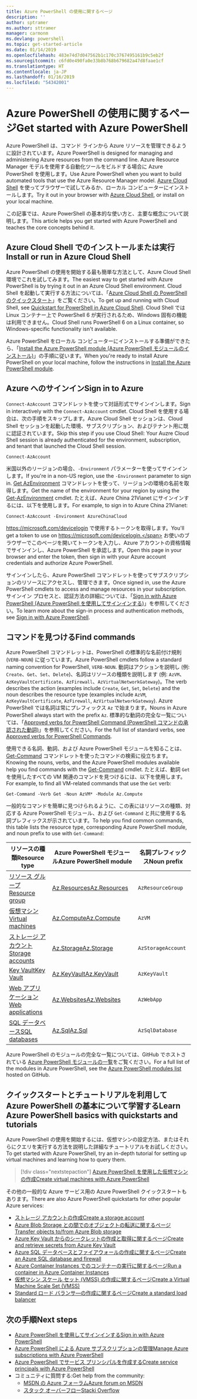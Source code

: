 ```yaml
---
title: Azure PowerShell の使用に関するページ
description: ''
author: sptramer
ms.author: sttramer
manager: carmonm
ms.devlang: powershell
ms.topic: get-started-article
ms.date: 01/14/2019
ms.openlocfilehash: 483e74d7d047562b1c170c3767495161b9c5eb2f
ms.sourcegitcommit: c6fd0e490fa0e33b8b768b679682a47d8faae1cf
ms.translationtype: HT
ms.contentlocale: ja-JP
ms.lasthandoff: 01/16/2019
ms.locfileid: "54342001"
---
```

# <a name="get-started-with-azure-powershell"></a><span data-ttu-id="737ff-102">Azure PowerShell の使用に関するページ</span><span class="sxs-lookup"><span data-stu-id="737ff-102">Get started with Azure PowerShell</span></span>

<span data-ttu-id="737ff-103">Azure PowerShell は、コマンド ラインから Azure リソースを管理できるように設計されています。</span><span class="sxs-lookup"><span data-stu-id="737ff-103">Azure PowerShell is designed for managing and administering Azure resources from the command line.</span></span> <span data-ttu-id="737ff-104">Azure Resource Manager モデルを使用する自動化ツールをビルドする場合に Azure PowerShell を使用します。</span><span class="sxs-lookup"><span data-stu-id="737ff-104">Use Azure PowerShell when you want to build automated tools that use the Azure Resource Manager model.</span></span>
<span data-ttu-id="737ff-105">[Azure Cloud Shell](/azure/cloud-shell/overview) を使ってブラウザーで試してみるか、ローカル コンピューターにインストールします。</span><span class="sxs-lookup"><span data-stu-id="737ff-105">Try it out in your browser with [Azure Cloud Shell](/azure/cloud-shell/overview), or install on your local machine.</span></span>

<span data-ttu-id="737ff-106">この記事では、Azure PowerShell の基本的な使い方と、主要な概念について説明します。</span><span class="sxs-lookup"><span data-stu-id="737ff-106">This article helps you get started with Azure PowerShell and teaches the core concepts behind it.</span></span>

## <a name="install-or-run-in-azure-cloud-shell"></a><span data-ttu-id="737ff-107">Azure Cloud Shell でのインストールまたは実行</span><span class="sxs-lookup"><span data-stu-id="737ff-107">Install or run in Azure Cloud Shell</span></span>

<span data-ttu-id="737ff-108">Azure PowerShell の使用を開始する最も簡単な方法として、Azure Cloud Shell 環境でこれを試してみます。</span><span class="sxs-lookup"><span data-stu-id="737ff-108">The easiest way to get started with Azure PowerShell is by trying it out in an Azure Cloud Shell environment.</span></span>
<span data-ttu-id="737ff-109">Cloud Shell を起動して実行する方法については、「[Azure Cloud Shell の PowerShell のクイックスタート](/azure/cloud-shell/quickstart-powershell)」をご覧ください。</span><span class="sxs-lookup"><span data-stu-id="737ff-109">To get up and running with Cloud Shell, see [Quickstart for PowerShell in Azure Cloud Shell](/azure/cloud-shell/quickstart-powershell).</span></span>
<span data-ttu-id="737ff-110">Cloud Shell では Linux コンテナー上で PowerShell 6 が実行されるため、Windows 固有の機能は利用できません。</span><span class="sxs-lookup"><span data-stu-id="737ff-110">Cloud Shell runs PowerShell 6 on a Linux container, so Windows-specific functionality isn't available.</span></span>

<span data-ttu-id="737ff-111">Azure PowerShell をローカル コンピューターにインストールする準備ができたら、「[Install the Azure PowerShell module (Azure PowerShell モジュールのインストール)](install-az-ps.md)」の手順に従います。</span><span class="sxs-lookup"><span data-stu-id="737ff-111">When you're ready to install Azure PowerShell on your local machine, follow the instructions in [Install the Azure PowerShell module](install-az-ps.md).</span></span>

## <a name="sign-in-to-azure"></a><span data-ttu-id="737ff-112">Azure へのサインイン</span><span class="sxs-lookup"><span data-stu-id="737ff-112">Sign in to Azure</span></span>

<span data-ttu-id="737ff-113">`Connect-AzAccount` コマンドレットを使って対話形式でサインインします。</span><span class="sxs-lookup"><span data-stu-id="737ff-113">Sign in interactively with the `Connect-AzAccount` cmdlet.</span></span> <span data-ttu-id="737ff-114">Cloud Shell を使用する場合は、次の手順をスキップします。Azure Cloud Shell セッションは、Cloud Shell セッションを起動した環境、サブスクリプション、およびテナント用に既に認証されています。</span><span class="sxs-lookup"><span data-stu-id="737ff-114">Skip this step if you use Cloud Shell: Your Auzre Cloud Shell session is already authenticated for the environment, subscription, and tenant that launched the Cloud Shell session.</span></span>

```azurepowershell-interactive
Connect-AzAccount
```

<span data-ttu-id="737ff-115">米国以外のリージョンの場合、`-Environment` パラメーターを使ってサインインします。</span><span class="sxs-lookup"><span data-stu-id="737ff-115">If you're in a non-US region, use the `-Environment` parameter to sign in.</span></span> <span data-ttu-id="737ff-116">[Get AzEnvironment](/powershell/module/Az.Accounts/Get-AzEnvironment) コマンドレットを使って、リージョンの環境の名前を取得します。</span><span class="sxs-lookup"><span data-stu-id="737ff-116">Get the name of the environment for your region by using the [Get-AzEnvironment](/powershell/module/Az.Accounts/Get-AzEnvironment) cmdlet.</span></span> <span data-ttu-id="737ff-117">たとえば、Azure China 21Vianet にサインインするには、以下を使用します。</span><span class="sxs-lookup"><span data-stu-id="737ff-117">For example, to sign in to Azure China 21Vianet:</span></span>

```azurepowershell-interactive
Connect-AzAccount -Environment AzureChinaCloud
```

<span data-ttu-id="737ff-118">https://microsoft.com/devicelogin で使用するトークンを取得します。</span><span class="sxs-lookup"><span data-stu-id="737ff-118">You'll get a token to use on https://microsoft.com/devicelogin.</span></span> <span data-ttu-id="737ff-119">お使いのブラウザーでこのページを開いてトークンを入力し、Azure アカウントの資格情報でサインインし、Azure PowerShell を承認します。</span><span class="sxs-lookup"><span data-stu-id="737ff-119">Open this page in your browser and enter the token, then sign in with your Azure account credentials and authorize Azure PowerShell.</span></span> 

<span data-ttu-id="737ff-120">サインインしたら、Azure PowerShell コマンドレットを使ってサブスクリプションのリソースにアクセスし、管理できます。</span><span class="sxs-lookup"><span data-stu-id="737ff-120">Once signed in, use the Azure PowerShell cmdlets to access and manage resources in your subscription.</span></span> <span data-ttu-id="737ff-121">サインイン プロセスと、認証方法の詳細については、「[Sign in with Azure PowerShell (Azure PowerShell を使用してサインインする)](authenticate-azureps.md)」を参照してください。</span><span class="sxs-lookup"><span data-stu-id="737ff-121">To learn more about the sign-in process and authentication methods, see [Sign in with Azure PowerShell](authenticate-azureps.md).</span></span>

## <a name="find-commands"></a><span data-ttu-id="737ff-122">コマンドを見つける</span><span class="sxs-lookup"><span data-stu-id="737ff-122">Find commands</span></span>

<span data-ttu-id="737ff-123">Azure PowerShell コマンドレットは、PowerShell の標準的な名前付け規則 (`VERB-NOUN`) に従っています。</span><span class="sxs-lookup"><span data-stu-id="737ff-123">Azure PowerShell cmdlets follow a standard naming convention for PowerShell, `VERB-NOUN`.</span></span> <span data-ttu-id="737ff-124">動詞はアクションを説明し (例: `Create`、`Get`、`Set`、`Delete`)、名詞はリソースの種類を説明します (例: `AzVM`、`AzKeyVaultCertificate`、`AzFirewall`、`AzVirtualNetworkGateway`)。</span><span class="sxs-lookup"><span data-stu-id="737ff-124">The verb describes the action (examples include `Create`, `Get`, `Set`, `Delete`) and the noun describes the resource type (examples include `AzVM`, `AzKeyVaultCertificate`, `AzFirewall`, `AzVirtualNetworkGateway`).</span></span> <span data-ttu-id="737ff-125">Azure PowerShell では名詞は常にプレフィックス `Az` で始まります。</span><span class="sxs-lookup"><span data-stu-id="737ff-125">Nouns in Azure PowerShell always start with the prefix `Az`.</span></span> <span data-ttu-id="737ff-126">標準的な動詞の完全な一覧については、「[Approved verbs for PowerShell Command (PowerShell コマンドの承認された動詞)](/powershell/developer/cmdlet/approved-verbs-for-windows-powershell-commands)」を参照してください。</span><span class="sxs-lookup"><span data-stu-id="737ff-126">For the full list of standard verbs, see [Approved verbs for PowerShell Commands](/powershell/developer/cmdlet/approved-verbs-for-windows-powershell-commands).</span></span>

<span data-ttu-id="737ff-127">使用できる名詞、動詞、および Azure PowerShell モジュールを知ることは、[Get-Command](/powershell/module/microsoft.powershell.core/get-command) コマンドレットを使ったコマンドの検索に役立ちます。</span><span class="sxs-lookup"><span data-stu-id="737ff-127">Knowing the nouns, verbs, and the Azure PowerShell modules available help you find commands with the [Get-Command](/powershell/module/microsoft.powershell.core/get-command) cmdlet.</span></span> <span data-ttu-id="737ff-128">たとえば、動詞 `Get` を使用したすべての VM 関連のコマンドを見つけるには、以下を使用します。</span><span class="sxs-lookup"><span data-stu-id="737ff-128">For example, to find all VM-related commands that use the `Get` verb:</span></span>

```powershell-interactive
Get-Command -Verb Get -Noun AzVM* -Module Az.Compute
```

<span data-ttu-id="737ff-129">一般的なコマンドを簡単に見つけられるように、この表にはリソースの種類、対応する Azure PowerShell モジュール、および `Get-Command` と共に使用する名詞プレフィックスが示されています。</span><span class="sxs-lookup"><span data-stu-id="737ff-129">To help you find common commands, this table lists the resource type, corresponding Azure PowerShell module, and noun prefix to use with `Get-Command`:</span></span>

| <span data-ttu-id="737ff-130">リソースの種類</span><span class="sxs-lookup"><span data-stu-id="737ff-130">Resource type</span></span> | <span data-ttu-id="737ff-131">Azure PowerShell モジュール</span><span class="sxs-lookup"><span data-stu-id="737ff-131">Azure PowerShell module</span></span> | <span data-ttu-id="737ff-132">名詞プレフィックス</span><span class="sxs-lookup"><span data-stu-id="737ff-132">Noun prefix</span></span> |
|---------------|-------------------------|----------------|
| [<span data-ttu-id="737ff-133">リソース グループ</span><span class="sxs-lookup"><span data-stu-id="737ff-133">Resource group</span></span>](/azure/azure-resource-manager/resource-group-overview) | [<span data-ttu-id="737ff-134">Az.Resources</span><span class="sxs-lookup"><span data-stu-id="737ff-134">Az.Resources</span></span>](/powershell/module/az.resources#resources) | `AzResourceGroup` |
| [<span data-ttu-id="737ff-135">仮想マシン</span><span class="sxs-lookup"><span data-stu-id="737ff-135">Virtual machines</span></span>](/azure/virtual-machines) | [<span data-ttu-id="737ff-136">Az.Compute</span><span class="sxs-lookup"><span data-stu-id="737ff-136">Az.Compute</span></span>](/powershell/module/az.compute#virtual_machines) | `AzVM` |
| [<span data-ttu-id="737ff-137">ストレージ アカウント</span><span class="sxs-lookup"><span data-stu-id="737ff-137">Storage accounts</span></span>](/azure/storage/common/storage-introduction) | [<span data-ttu-id="737ff-138">Az.Storage</span><span class="sxs-lookup"><span data-stu-id="737ff-138">Az.Storage</span></span>](/powershell/module/az.storage/) | `AzStorageAccount` |
| [<span data-ttu-id="737ff-139">Key Vault</span><span class="sxs-lookup"><span data-stu-id="737ff-139">Key Vault</span></span>](/azure/key-vault/key-vault-whatis) | [<span data-ttu-id="737ff-140">Az.KeyVault</span><span class="sxs-lookup"><span data-stu-id="737ff-140">Az.KeyVault</span></span>](/powershell/module/az.keyvault) | `AzKeyVault` |
| [<span data-ttu-id="737ff-141">Web アプリケーション</span><span class="sxs-lookup"><span data-stu-id="737ff-141">Web applications</span></span>](/azure/app-service) | [<span data-ttu-id="737ff-142">Az.Websites</span><span class="sxs-lookup"><span data-stu-id="737ff-142">Az.Websites</span></span>](/powershell/module/az.websites) | `AzWebApp` |
| [<span data-ttu-id="737ff-143">SQL データベース</span><span class="sxs-lookup"><span data-stu-id="737ff-143">SQL databases</span></span>](/azure/sql-database) | [<span data-ttu-id="737ff-144">Az.Sql</span><span class="sxs-lookup"><span data-stu-id="737ff-144">Az.Sql</span></span>](/powershell/module/az.sql) | `AzSqlDatabase` |

<span data-ttu-id="737ff-145">Azure PowerShell のモジュールの完全な一覧については、GitHub でホストされている [Azure PowerShell モジュールの一覧](https://github.com/Azure/azure-powershell/blob/master/documentation/azure-powershell-modules.md)をご覧ください。</span><span class="sxs-lookup"><span data-stu-id="737ff-145">For a full list of the modules in Azure PowerShell, see the [Azure PowerShell modules list](https://github.com/Azure/azure-powershell/blob/master/documentation/azure-powershell-modules.md) hosted on GitHub.</span></span>

## <a name="learn-azure-powershell-basics-with-quickstarts-and-tutorials"></a><span data-ttu-id="737ff-146">クイックスタートとチュートリアルを利用して Azure PowerShell の基本について学習する</span><span class="sxs-lookup"><span data-stu-id="737ff-146">Learn Azure PowerShell basics with quickstarts and tutorials</span></span>

<span data-ttu-id="737ff-147">Azure PowerShell の使用を開始するには、仮想マシンの設定方法、またはそれらにクエリを実行する方法を説明した詳細なチュートリアルをお試しください。</span><span class="sxs-lookup"><span data-stu-id="737ff-147">To get started with Azure PowerShell, try an in-depth tutorial for setting up virtual machines and learning how to query them.</span></span>

> [!div class="nextstepaction"]
> [<span data-ttu-id="737ff-148">Azure PowerShell を使用した仮想マシンの作成</span><span class="sxs-lookup"><span data-stu-id="737ff-148">Create virtual machines with Azure PowerShell</span></span>](azureps-vm-tutorial.yml)

<span data-ttu-id="737ff-149">その他の一般的な Azure サービス用の Azure PowerShell クイックスタートもあります。</span><span class="sxs-lookup"><span data-stu-id="737ff-149">There are also Azure PowerShell quickstarts for other popular Azure services:</span></span>

* [<span data-ttu-id="737ff-150">ストレージ アカウントの作成</span><span class="sxs-lookup"><span data-stu-id="737ff-150">Create a storage account</span></span>](/azure/storage/common/storage-quickstart-create-account?tabs=azure-powershell)
* [<span data-ttu-id="737ff-151">Azure Blob Storage との間でのオブジェクトの転送に関するページ</span><span class="sxs-lookup"><span data-stu-id="737ff-151">Transfer objects to/from Azure Blob storage</span></span>](/azure/storage/blobs/storage-quickstart-blobs-powershell)
* [<span data-ttu-id="737ff-152">Azure Key Vault からのシークレットの作成と取得に関するページ</span><span class="sxs-lookup"><span data-stu-id="737ff-152">Create and retrieve secrets from Azure Key Vault</span></span>](/azure/key-vault/quick-create-powershell)
* [<span data-ttu-id="737ff-153">Azure SQL データベースとファイアウォールの作成に関するページ</span><span class="sxs-lookup"><span data-stu-id="737ff-153">Create an Azure SQL database and firewall</span></span>](/azure/sql-database/scripts/sql-database-create-and-configure-database-powershell)
* [<span data-ttu-id="737ff-154">Azure Container Instances でのコンテナーの実行に関するページ</span><span class="sxs-lookup"><span data-stu-id="737ff-154">Run a container in Azure Container Instances</span></span>](/azure/container-instances/container-instances-quickstart-powershell)
* [<span data-ttu-id="737ff-155">仮想マシン スケール セット (VMSS) の作成に関するページ</span><span class="sxs-lookup"><span data-stu-id="737ff-155">Create a Virtual Machine Scale Set (VMSS)</span></span>](/azure/virtual-machine-scale-sets/quick-create-powershell)
* [<span data-ttu-id="737ff-156">Standard ロード バランサ―の作成に関するページ</span><span class="sxs-lookup"><span data-stu-id="737ff-156">Create a standard load balancer</span></span>](/azure/load-balancer/quickstart-create-standard-load-balancer-powershell)

## <a name="next-steps"></a><span data-ttu-id="737ff-157">次の手順</span><span class="sxs-lookup"><span data-stu-id="737ff-157">Next steps</span></span>

* [<span data-ttu-id="737ff-158">Azure PowerShell を使用してサインインする</span><span class="sxs-lookup"><span data-stu-id="737ff-158">Sign in with Azure PowerShell</span></span>](authenticate-azureps.md)
* [<span data-ttu-id="737ff-159">Azure PowerShell による Azure サブスクリプションの管理</span><span class="sxs-lookup"><span data-stu-id="737ff-159">Manage Azure subscriptions with Azure PowerShell</span></span>](manage-subscriptions-azureps.md)
* [<span data-ttu-id="737ff-160">Azure PowerShell でサービス プリンシパルを作成する</span><span class="sxs-lookup"><span data-stu-id="737ff-160">Create service principals with Azure PowerShell</span></span>](create-azure-service-principal-azureps.md)
* <span data-ttu-id="737ff-161">コミュニティに質問する:</span><span class="sxs-lookup"><span data-stu-id="737ff-161">Get help from the community:</span></span>
  * [<span data-ttu-id="737ff-162">MSDN の Azure フォーラム</span><span class="sxs-lookup"><span data-stu-id="737ff-162">Azure forum on MSDN</span></span>](http://go.microsoft.com/fwlink/p/?LinkId=320212)
  * [<span data-ttu-id="737ff-163">スタック オーバーフロー</span><span class="sxs-lookup"><span data-stu-id="737ff-163">Stacki Overflow</span></span>](http://go.microsoft.com/fwlink/?LinkId=320213)
